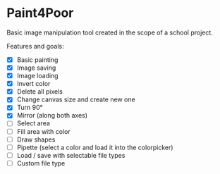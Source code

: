 # Paint4Poor
Basic image manipulation tool created in the scope of a school project.

Features and goals:
- [x] Basic painting
- [x] Image saving
- [x] Image loading
- [X] Invert color
- [X] Delete all pixels
- [X] Change canvas size and create new one
- [X] Turn 90°
- [X] Mirror (along both axes)
- [ ] Select area
- [ ] Fill area with color
- [ ] Draw shapes
- [ ] Pipette (select a color and load it into the colorpicker)
- [ ] Load / save with selectable file types
- [ ] Custom file type
